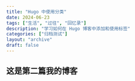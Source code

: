 ```yaml
---
title: "Hugo 中使用分类"
date: 2024-06-23
tags: ["生活", "过往", "回忆录"]
description: "学习如何在 Hugo 博客中添加和使用标签"
categories: ["归档测试"]
layout: "archive"
draft: false
---
```



## 这是第二篇我的博客

